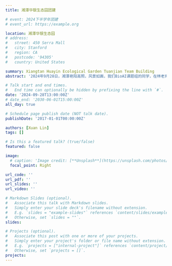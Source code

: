 ```yaml
---
title: 湘潭华银生态园团建

# event: 2024下半学年团建
# event_url: https://example.org

location: 湘潭华银生态园
# address:
#   street: 450 Serra Mall
#   city: Stanford
#   region: CA
#   postcode: '94305'
#   country: United States

summary: Xiangtan Huayin Ecological Garden Tuanjian Team Building
abstract: '2024年9月28日，湘潭艳阳高照，风景如画，我们BioAI课题组的同学，在林老师的组织带领下，相聚来到华银生态园观景，园内有林荫小道，亭台楼阁等秀美景观，适合休闲娱乐和红色文化教育，园内还设有散步道，自行车道和游乐设施，可以让远离乡村郊野的游客，亲近自然，放松心情，同学们在园区内玩得尽兴开心，真是乐而忘返！'

# Talk start and end times.
#   End time can optionally be hidden by prefixing the line with `#`.
date: '2024-09-28T13:00:00Z'
# date_end: '2030-06-01T15:00:00Z'
all_day: true

# Schedule page publish date (NOT talk date).
publishDate: '2017-01-01T00:00:00Z'

authors: [Xuan Lin]
tags: []

# Is this a featured talk? (true/false)
featured: false

image:
  # caption: 'Image credit: [**Unsplash**](https://unsplash.com/photos/bzdhc5b3Bxs)'
  focal_point: Right

url_code: ''
url_pdf: ''
url_slides: ''
url_video: ''

# Markdown Slides (optional).
#   Associate this talk with Markdown slides.
#   Simply enter your slide deck's filename without extension.
#   E.g. `slides = "example-slides"` references `content/slides/example-slides.md`.
#   Otherwise, set `slides = ""`.
slides:

# Projects (optional).
#   Associate this post with one or more of your projects.
#   Simply enter your project's folder or file name without extension.
#   E.g. `projects = ["internal-project"]` references `content/project/deep-learning/index.md`.
#   Otherwise, set `projects = []`.
projects:
---
```


<!-- Slides can be added in a few ways:

- **Create** slides using Wowchemy's [_Slides_](https://docs.hugoblox.com/managing-content/#create-slides) feature and link using `slides` parameter in the front matter of the talk file
- **Upload** an existing slide deck to `static/` and link using `url_slides` parameter in the front matter of the talk file
- **Embed** your slides (e.g. Google Slides) or presentation video on this page using [shortcodes](https://docs.hugoblox.com/writing-markdown-latex/).

Further event details, including page elements such as image galleries, can be added to the body of this page. -->
